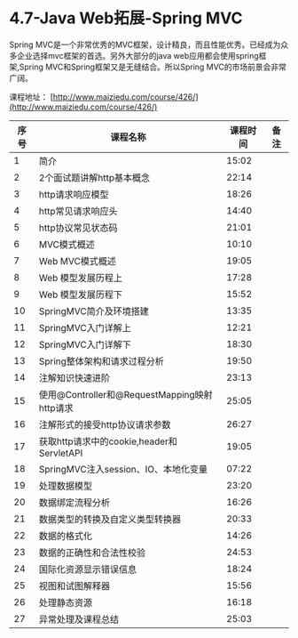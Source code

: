 # 4.7-Java Web拓展-Spring MVC

Spring MVC是一个非常优秀的MVC框架，设计精良，而且性能优秀。已经成为众多企业选择mvc框架的首选。另外大部分的java web应用都会使用spring框架,Spring MVC和Spring框架又是无缝结合。所以Spring MVC的市场前景会非常广阔。

课程地址：  [http://www.maiziedu.com/course/426/](http://www.maiziedu.com/course/426/)

| 序号 | 课程名称 | 课程时间 | 备注 |
| --- | --- | --- | --- |
| 1 | 简介| 15:02 | |
| 2 | 2个面试题讲解http基本概念| 22:14 | |
| 3 | http请求响应模型| 18:26 | |
| 4 | http常见请求响应头| 14:40 | |
| 5 | http协议常见状态码| 21:01 | |
| 6 | MVC模式概述| 10:10 | |
| 7 | Web MVC模式概述| 19:05 | |
| 8 | Web 模型发展历程上| 17:28 | |
| 9 | Web 模型发展历程下| 15:52 | |
| 10 | SpringMVC简介及环境搭建| 13:35 | |
| 11 | SpringMVC入门详解上| 12:21 | |
| 12 | SpringMVC入门详解下| 18:30 | |
| 13 | Spring整体架构和请求过程分析| 19:50 | |
| 14 | 注解知识快速进阶| 23:13 | |
| 15 | 使用@Controller和@RequestMapping映射http请求| 25:05 | |
| 16 | 注解形式的接受http协议请求参数| 26:27 | |
| 17 | 获取http请求中的cookie,header和ServletAPI| 19:05 | |
| 18 | SpringMVC注入session、IO、本地化变量| 07:22 | |
| 19 | 处理数据模型| 23:20 | |
| 20 | 数据绑定流程分析| 16:26 | |
| 21 | 数据类型的转换及自定义类型转换器| 20:33 | |
| 22 | 数据的格式化| 14:26 | |
| 23 | 数据的正确性和合法性校验| 24:53 | |
| 24 | 国际化资源显示错误信息| 18:24 | |
| 25 | 视图和试图解释器| 15:56 | |
| 26 | 处理静态资源| 16:18 | |
| 27 | 异常处理及课程总结| 25:03 | |
